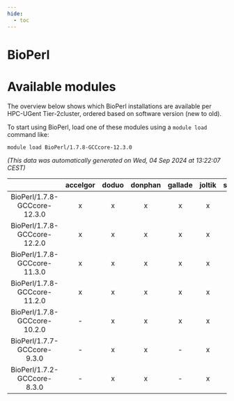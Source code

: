 ```yaml
---
hide:
  - toc
---
```


BioPerl
=======

# Available modules


The overview below shows which BioPerl installations are available per HPC-UGent Tier-2cluster, ordered based on software version (new to old).

To start using BioPerl, load one of these modules using a `module load` command like:

```shell
module load BioPerl/1.7.8-GCCcore-12.3.0
```

*(This data was automatically generated on Wed, 04 Sep 2024 at 13:22:07 CEST)*  

| |accelgor|doduo|donphan|gallade|joltik|shinx|skitty|
| :---: | :---: | :---: | :---: | :---: | :---: | :---: | :---: |
|BioPerl/1.7.8-GCCcore-12.3.0|x|x|x|x|x|x|x|
|BioPerl/1.7.8-GCCcore-12.2.0|x|x|x|x|x|-|x|
|BioPerl/1.7.8-GCCcore-11.3.0|x|x|x|x|x|-|x|
|BioPerl/1.7.8-GCCcore-11.2.0|x|x|x|x|x|-|x|
|BioPerl/1.7.8-GCCcore-10.2.0|-|x|x|x|x|-|x|
|BioPerl/1.7.7-GCCcore-9.3.0|-|x|x|-|x|-|x|
|BioPerl/1.7.2-GCCcore-8.3.0|-|x|x|-|x|-|x|
